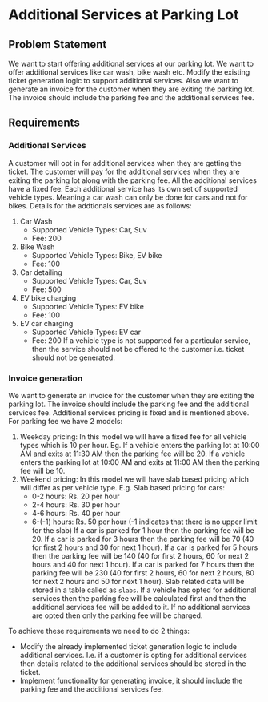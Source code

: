 # Additional Services at Parking Lot

## Problem Statement
We want to start offering additional services at our parking lot. We want to offer additional services like car wash, bike wash etc. Modify the existing ticket generation logic to support additional services. Also we want to generate an invoice for the customer when they are exiting the parking lot. The invoice should include the parking fee and the additional services fee.

## Requirements
### Additional Services
A customer will opt in for additional services when they are getting the ticket.
The customer will pay for the additional services when they are exiting the parking lot along with the parking fee.
All the additional services have a fixed fee.
Each additional service has its own set of supported vehicle types. Meaning a car wash can only be done for cars and not for bikes.
Details for the addtionals services are as follows:
1. Car Wash
    - Supported Vehicle Types: Car, Suv
    - Fee: 200
2. Bike Wash
    - Supported Vehicle Types: Bike, EV bike
    - Fee: 100
3. Car detailing
    - Supported Vehicle Types: Car, Suv
    - Fee: 500
4. EV bike charging
    - Supported Vehicle Types: EV bike
    - Fee: 100
5. EV car charging
    - Supported Vehicle Types: EV car
    - Fee: 200
    If a vehicle type is not supported for a particular service, then the service should not be offered to the customer i.e. ticket should not be generated.

### Invoice generation
We want to generate an invoice for the customer when they are exiting the parking lot. The invoice should include the parking fee and the additional services fee.
Additional services pricing is fixed and is mentioned above.
For parking fee we have 2 models:
1. Weekday pricing: In this model we will have a fixed fee for all vehicle types which is 10 per hour. Eg. If a vehicle enters the parking lot at 10:00 AM and exits at 11:30 AM then the parking fee will be 20. If a vehicle enters the parking lot at 10:00 AM and exits at 11:00 AM then the parking fee will be 10.
2. Weekend pricing: In this model we will have slab based pricing which will differ as per vehicle type.
   E.g. Slab based pricing for cars:
    - 0-2 hours: Rs. 20 per hour
    - 2-4 hours: Rs. 30 per hour
    - 4-6 hours: Rs. 40 per hour
    - 6-(-1) hours: Rs. 50 per hour (-1 indicates that there is no upper limit for the slab)
      If a car is parked for 1 hour then the parking fee will be 20.
      If a car is parked for 3 hours then the parking fee will be 70 (40 for first 2 hours and 30 for next 1 hour).
      If a car is parked for 5 hours then the parking fee will be 140 (40 for first 2 hours, 60 for next 2 hours and 40 for next 1 hour).
      If a car is parked for 7 hours then the parking fee will be 230 (40 for first 2 hours, 60 for next 2 hours, 80 for next 2 hours and 50 for next 1 hour).
      Slab related data will be stored in a table called as `slabs`.
      If a vehicle has opted for additional services then the parking fee will be calculated first and then the additional services fee will be added to it.
      If no additional services are opted then only the parking fee will be charged.

To achieve these requirements we need to do 2 things:
- Modify the already implemented ticket generation logic to include additional services. I.e. if a customer is opting for additional services then details related to the additional services should be stored in the ticket.
- Implement functionality for generating invoice, it should include the parking fee and the additional services fee.
